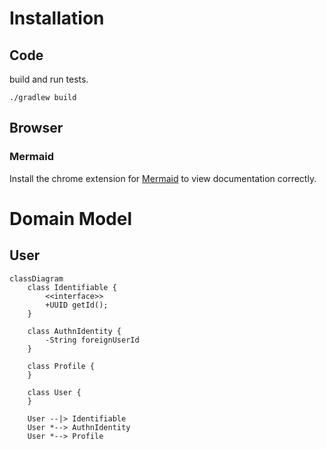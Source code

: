 # Installation
## Code

build and run tests.
```shell
./gradlew build
```
## Browser
### Mermaid

Install the chrome extension for
[Mermaid](https://chrome.google.com/webstore/detail/mermaid-diagrams/phfcghedmopjadpojhmmaffjmfiakfil)
to view documentation correctly.

# Domain Model
## User

```mermaid
classDiagram
    class Identifiable {
        <<interface>>
        +UUID getId();
    }

    class AuthnIdentity {
        -String foreignUserId
    }

    class Profile {
    }

    class User {
    }

    User --|> Identifiable
    User *--> AuthnIdentity
    User *--> Profile
```
